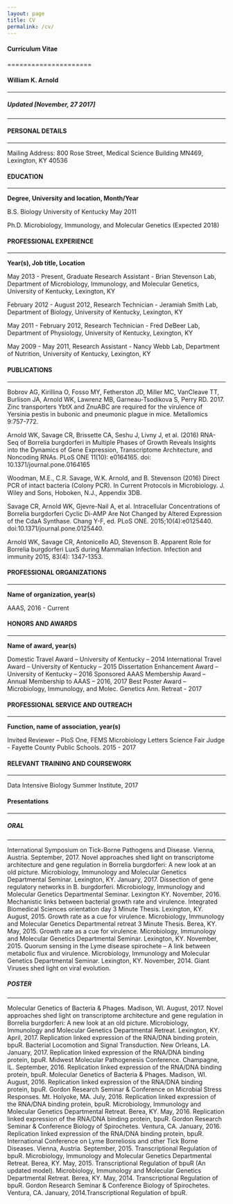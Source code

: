 ```yaml
---
layout: page
title: CV
permalink: /cv/
---
```


#### Curriculum Vitae
=====================

#### William K. Arnold
---------------------

##### Updated [November, 27 2017]
----------------------------

#### PERSONAL DETAILS
--------------------

Mailing Address: 800 Rose Street, Medical Science Building MN469, Lexington, KY 40536

#### EDUCATION
--------------

**Degree, University and location, Month/Year**

B.S. Biology 		University of Kentucky	May 2011

Ph.D. Microbiology, Immunology, and Molecular Genetics (Expected 2018)

#### PROFESSIONAL EXPERIENCE
--------------------------

**Year(s), Job title, Location**

May 2013 - Present, Graduate Research Assistant - Brian Stevenson Lab, Department of Microbiology, Immunology, and Molecular Genetics, University of Kentucky, Lexington, KY

February 2012 - August 2012, Research Technician - Jeramiah Smith Lab, Department of Biology, University of Kentucky, Lexington, KY

May 2011 - February 2012, Research Technician - Fred DeBeer Lab, Department of Physiology, University of Kentucky, Lexington, KY

May 2009 - May 2011, Research Assistant - Nancy Webb Lab, Department of Nutrition, University of Kentucky, Lexington, KY



#### PUBLICATIONS
----------------

Bobrov AG, Kirillina O, Fosso MY, Fetherston JD, Miller MC, VanCleave TT, Burlison JA, Arnold WK, Lawrenz MB,
Garneau-Tsodikova S, Perry RD. 2017. Zinc transporters YbtX and ZnuABC are required for the virulence of Yersinia
pestis in bubonic and pneumonic plague in mice. Metallomics 9:757-772.

Arnold WK, Savage CR, Brissette CA, Seshu J, Livny J, et al. (2016) RNA-Seq of Borrelia burgdorferi in Multiple Phases
of Growth Reveals Insights into the Dynamics of Gene Expression, Transcriptome Architecture, and Noncoding RNAs.
PLoS ONE 11(10): e0164165. doi: 10.1371/journal.pone.0164165

Woodman, M.E., C.R. Savage, W.K. Arnold, and B. Stevenson (2016) Direct PCR of intact bacteria (Colony PCR). In
Current Protocols in Microbiology. J. Wiley and Sons, Hoboken, N.J., Appendix 3DB.

Savage CR, Arnold WK, Gjevre-Nail A, et al. Intracellular Concentrations of Borrelia burgdorferi Cyclic Di-AMP Are Not
Changed by Altered Expression of the CdaA Synthase. Chang Y-F, ed. PLoS ONE. 2015;10(4):e0125440.
doi:10.1371/journal.pone.0125440.

Arnold WK, Savage CR, Antonicello AD, Stevenson B. Apparent Role for Borrelia burgdorferi LuxS during Mammalian Infection.
Infection and immunity 2015, 83(4): 1347-1353.


#### PROFESSIONAL ORGANIZATIONS
------------------------------

**Name of organization, year(s)**

AAAS, 2016 - Current

#### HONORS AND AWARDS
---------------------

**Name of award, year(s)**

Domestic Travel Award – University of Kentucky – 2014
International Travel Award – University of Kentucky – 2015
Dissertation Enhancement Award – University of Kentucky – 2016
Sponsored AAAS Membership Award – Annual Membership to AAAS – 2016, 2017
Best Poster Award – Microbiology, Immunology, and Molec. Genetics Ann. Retreat - 2017

#### PROFESSIONAL SERVICE AND OUTREACH
-----------------------------------

**Function, name of association, year(s)**

Invited Reviewer – PloS One, FEMS Microbiology Letters
Science Fair Judge - Fayette County Public Schools. 2015 - 2017

#### RELEVANT TRAINING AND COURSEWORK
------------------------------------

Data Intensive Biology Summer Institute, 2017


#### Presentations  
-----------------

##### ORAL
---------

International Symposium on Tick-Borne Pathogens and Disease. Vienna, Austria. September, 2017. Novel
approaches shed light on transcriptome architecture and gene regulation in Borrelia burgdorferi: A new look at an
old picture.
Microbiology, Immunology and Molecular Genetics Departmental Seminar. Lexington, KY. January, 2017.
Dissection of gene regulatory networks in B. burgdorferi.
Microbiology, Immunology and Molecular Genetics Departmental Seminar. Lexington KY. November, 2016.
Mechanistic links between bacterial growth rate and virulence.
Integrated Biomedical Sciences orientation day 3 Minute Thesis. Lexington, KY. August, 2015. Growth rate as a cue
for virulence.
Microbiology, Immunology and Molecular Genetics Departmental retreat 3 Minute Thesis. Berea, KY. May, 2015.
Growth rate as a cue for virulence.
Microbiology, Immunology and Molecular Genetics Departmental Seminar. Lexington, KY. November, 2015.
Quorum sensing in the Lyme disease spirochete – A link between metabolic flux and virulence.
Microbiology, Immunology and Molecular Genetics Departmental Seminar. Lexington, KY. November, 2014. Giant
Viruses shed light on viral evolution.

##### POSTER
------------

Molecular Genetics of Bacteria & Phages. Madison, WI. August, 2017. Novel approaches shed light on
transcriptome architecture and gene regulation in Borrelia burgdorferi: A new look at an old picture.
Microbiology, Immunology and Molecular Genetics Departmental Retreat. Lexington, KY. April, 2017. Replication
linked expression of the RNA/DNA binding protein, bpuR.
Bacterial Locomotion and Signal Transduction. New Orleans, LA. January, 2017. Replication linked expression of
the RNA/DNA binding protein, bpuR.
Midwest Molecular Pathogenesis Conference. Champagne, IL. September, 2016. Replication linked expression of
the RNA/DNA binding protein, bpuR.
Molecular Genetics of Bacteria & Phages. Madison, WI. August, 2016. Replication linked expression of the
RNA/DNA binding protein, bpuR.
Gordon Research Seminar & Conference on Microbial Stress Responses. Mt. Holyoke, MA. July, 2016.
Replication linked expression of the RNA/DNA binding protein, bpuR.
Microbiology, Immunology and Molecular Genetics Departmental Retreat. Berea, KY. May, 2016. Replication
linked expression of the RNA/DNA binding protein, bpuR.
Gordon Research Seminar & Conference Biology of Spirochetes. Ventura, CA. January, 2016. Replication linked
expression of the RNA/DNA binding protein, bpuR.
International Conference on Lyme Borreliosis and other Tick Borne Diseases. Vienna, Austria. September, 2015.
Transcriptional Regulation of bpuR.
Microbiology, Immunology and Molecular Genetics Departmental Retreat. Berea, KY. May, 2015. Transcriptional
Regulation of bpuR (An updated model).
Microbiology, Immunology and Molecular Genetics Departmental Retreat. Berea, KY. May, 2014. Transcriptional
Regulation of bpuR.
Gordon Research Seminar & Conference Biology of Spirochetes. Ventura, CA. January, 2014.Transcriptional
Regulation of bpuR.

